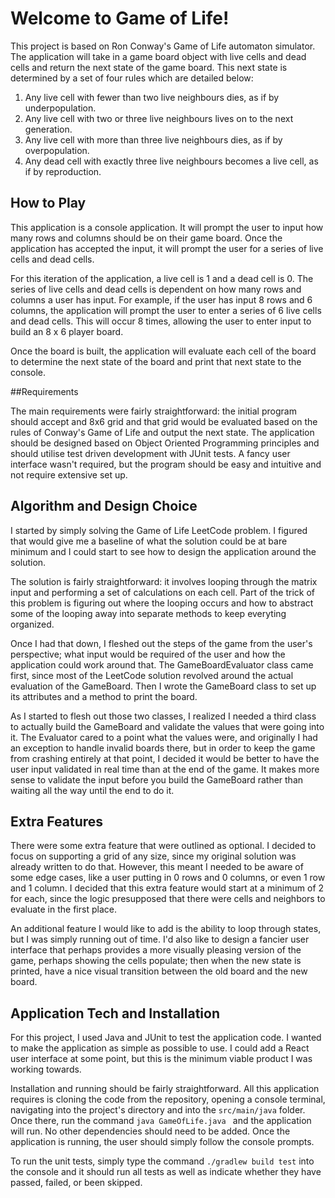 # Welcome to Game of Life!

This project is based on Ron Conway's Game of Life automaton simulator.
The application will take in a game board object with live cells and dead cells
and return the next state of the game board. This next state is determined
by a set of four rules which are detailed below:

1. Any live cell with fewer than two live neighbours dies, as if by underpopulation.
2. Any live cell with two or three live neighbours lives on to the next generation.
3. Any live cell with more than three live neighbours dies, as if by overpopulation.
4. Any dead cell with exactly three live neighbours becomes a live cell, as if by reproduction.

## How to Play

This application is a console application. It will prompt the user to input how many rows
and columns should be on their game board. Once the application has accepted the input, it
will prompt the user for a series of live cells and dead cells. 

For this iteration of the application, a live cell is 1 and a dead cell is 0. 
The series of live cells and dead cells is dependent on how many rows and columns a user has input. 
For example, if the user has input 8 rows and 6 columns, the application will prompt the user 
to enter a series of 6 live cells and dead cells. This will occur 8 times, allowing the user 
to enter input to build an 8 x 6 player board. 

Once the board is built, the application will evaluate each cell of the board to determine 
the next state of the board and print that next state to the console.

##Requirements 

The main requirements were fairly straightforward: the initial program should accept and 8x6 
grid and that grid would be evaluated based on the rules of Conway's Game of Life and output
the next state. The application should be designed based on Object Oriented Programming principles
and should utilise test driven development with JUnit tests. A fancy user interface wasn't 
required, but the program should be easy and intuitive and not require extensive set up.

## Algorithm and Design Choice

I started by simply solving the Game of Life LeetCode problem. I figured that would give me a 
baseline of what the solution could be at bare minimum and I could start to see how to design
the application around the solution. 

The solution is fairly straightforward: it involves looping through the matrix input and performing
a set of calculations on each cell. Part of the trick of this problem is figuring out where the 
looping occurs and how to abstract some of the looping away into separate methods to keep everyting
organized.

Once I had that down, I fleshed out the steps of the game
from the user's perspective; what input would be required of the user and how the application could
work around that. The GameBoardEvaluator class came first, since most of the LeetCode solution
revolved around the actual evaluation of the GameBoard. Then I wrote the
GameBoard class to set up its attributes and a method to print the board.

As I started to flesh out those two classes, I realized I needed a third class
to actually build the GameBoard and validate the values that were going into it.
The Evaluator cared to a point what the values were, and originally I had an exception to handle
invalid boards there, but in order to keep the game from crashing entirely at that point,
I decided it would be better to have the user input validated in real time than at the end
of the game. It makes more sense to validate the input before you build the GameBoard
rather than waiting all the way until the end to do it.

## Extra Features
There were some extra feature that were outlined as optional. I decided to focus on supporting a
grid of any size, since my original solution was already written to do that. However, this meant
I needed to be aware of some edge cases, like a user putting in 0 rows and 0 columns, or even 1
row and 1 column. I decided that this extra feature would start at a minimum of 2 for each, since
the logic presupposed that there were cells and neighbors to evaluate in the first place.

An additional feature I would like to add is the ability to loop through states, but I was simply 
running out of time. I'd also like to design a fancier user interface that perhaps provides a more 
visually pleasing version of the game, perhaps showing the cells populate; then when the new
state is printed, have a nice visual transition between the old board and the new board.

## Application Tech and Installation

For this project, I used Java and JUnit to test the application code. I wanted to make the 
application as simple as possible to use. I could add a React user interface at some point, 
but this is the minimum viable product I was working towards.

Installation and running should be fairly straightforward. All this application requires is
cloning the code from the repository, opening a console terminal, navigating into the 
project's directory and into the `src/main/java` folder. Once there, run the command 
`java GameOfLife.java ` and the application will run. No other dependencies should need 
to be added. Once the application is running, the user should simply follow the console prompts.

To run the unit tests, simply type the command `./gradlew build test` into the console and it
should run all tests as well as indicate whether they have passed, failed, or been skipped.

